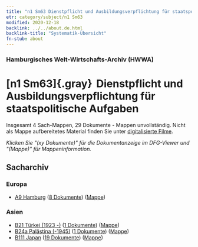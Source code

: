 ```yaml
---
title: "n1 Sm63 Dienstpflicht und Ausbildungsverpflichtung für staatspolitische Aufgaben"
etr: category/subject/n1 Sm63
modified: 2020-12-18
backlink: ../../about.de.html
backlink-title: "Systematik-Übersicht"
fn-stub: about
---
```


### Hamburgisches Welt-Wirtschafts-Archiv (HWWA)
# [n1 Sm63]{.gray}&#8201; Dienstpflicht und Ausbildungsverpflichtung für staatspolitische Aufgaben&#160; 




Insgesamt 4 Sach-Mappen, 29 Dokumente - Mappen unvollständig.
Nicht als Mappe aufbereitetes Material finden Sie unter [digitalisierte Filme](/film/h1_sh).

_Klicken Sie "(xy Dokumente)" für die Dokumentanzeige im DFG-Viewer und "(Mappe)" für Mappeninformation._

## Sacharchiv




### Europa

- [A9 Hamburg](../../../geo/about.de.html#A9) (<a href="https://dfg-viewer.de/show/?tx_dlf[id]=https://pm20.zbw.eu/mets/sh/1409xx/140905/1449xx/144958/public.mets.de.xml" target="_blank">8 Dokumente</a>) ([Mappe](http://purl.org/pressemappe20/folder/sh/140905,144958))

### Asien

- [B21 Türkei (1923 -)](../../../geo/about.de.html#B21) (<a href="https://dfg-viewer.de/show/?tx_dlf[id]=https://pm20.zbw.eu/mets/sh/1411xx/141111/1449xx/144958/public.mets.de.xml" target="_blank">1 Dokumente</a>) ([Mappe](http://purl.org/pressemappe20/folder/sh/141111,144958))
- [B24a Palästina (-1945)](../../../geo/about.de.html#B24a) (<a href="https://dfg-viewer.de/show/?tx_dlf[id]=https://pm20.zbw.eu/mets/sh/1411xx/141115/1449xx/144958/public.mets.de.xml" target="_blank">1 Dokumente</a>) ([Mappe](http://purl.org/pressemappe20/folder/sh/141115,144958))
- [B111 Japan](../../../geo/about.de.html#B111) (<a href="https://dfg-viewer.de/show/?tx_dlf[id]=https://pm20.zbw.eu/mets/sh/1412xx/141272/1449xx/144958/public.mets.de.xml" target="_blank">19 Dokumente</a>) ([Mappe](http://purl.org/pressemappe20/folder/sh/141272,144958))



